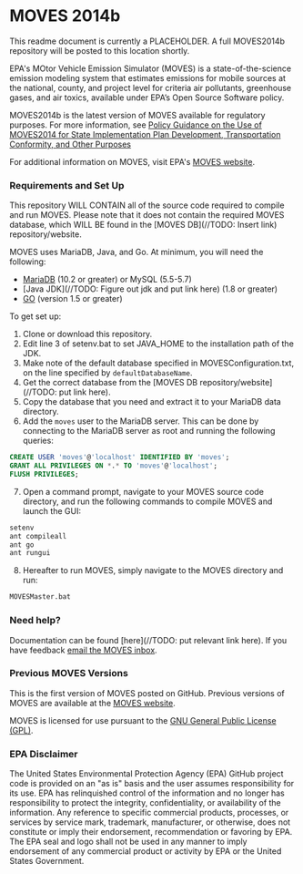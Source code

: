 # MOVES 2014b

This readme document is currently a PLACEHOLDER. A full MOVES2014b repository will be posted to this location shortly.

EPA's MOtor Vehicle Emission Simulator (MOVES) is a state-of-the-science emission modeling system that estimates emissions for mobile sources at the national, county, and project level for criteria air pollutants, greenhouse gases, and air toxics, available under EPA’s Open Source Software policy. 


MOVES2014b is the latest version of MOVES available for regulatory purposes. For more information, see [Policy Guidance on the Use of  MOVES2014 for State Implementation  Plan Development, Transportation  Conformity, and Other Purposes](https://nepis.epa.gov/Exe/ZyPDF.cgi?Dockey=P100K4EB.txt)

For additional information on MOVES, visit EPA's [MOVES website](https://www.epa.gov/moves).

### Requirements and Set Up ###

This repository WILL CONTAIN all of the source code required to compile and run MOVES. Please note that it does not contain the required MOVES database, which WILL BE found in the [MOVES DB](//TODO: Insert link) repository/website.

MOVES uses MariaDB, Java, and Go. At minimum, you will need the following:

* [MariaDB](https://mariadb.org/download/) (10.2 or greater) or MySQL (5.5-5.7)
* [Java JDK](//TODO: Figure out jdk and put link here) (1.8 or greater)
* [GO](https://golang.org/dl/) (version 1.5 or greater)

To get set up:

1. Clone or download this repository.
2. Edit line 3 of setenv.bat to set JAVA_HOME to the installation path of the JDK.
3. Make note of the default database specified in MOVESConfiguration.txt, on the line specified by `defaultDatabaseName`.
4. Get the correct database from the [MOVES DB repository/website](//TODO: put link here).
5. Copy the database that you need and extract it to your MariaDB data directory.
6. Add the `moves` user to the MariaDB server. This can be done by connecting to the MariaDB server as root and running the following queries:

```sql
CREATE USER 'moves'@'localhost' IDENTIFIED BY 'moves';
GRANT ALL PRIVILEGES ON *.* TO 'moves'@'localhost';
FLUSH PRIVILEGES;
```

7. Open a command prompt, navigate to your MOVES source code directory, and run the following commands to compile MOVES and launch the GUI:

```bash
setenv
ant compileall
ant go
ant rungui
```
8. Hereafter to run MOVES, simply navigate to the MOVES directory and run:

```bash
MOVESMaster.bat
```

### Need help?

Documentation can be found [here](//TODO: put relevant link here). If you have feedback [email the MOVES inbox](mailto:mobile@epa.gov).

### Previous MOVES Versions 

This is the first version of MOVES posted on GitHub. Previous versions of MOVES are available at the [MOVES website](https://www.epa.gov/moves).

MOVES is licensed for use pursuant to the [GNU General Public License (GPL)](http://www.gnu.org/licenses/old-licenses/gpl-2.0.html).

### EPA Disclaimer 

The United States Environmental Protection Agency (EPA) GitHub project code is provided on an "as is" basis and the user assumes responsibility for its use. EPA has relinquished control of the information and no longer has responsibility to protect the integrity, confidentiality, or availability of the information. Any reference to specific commercial products, processes, or services by service mark, trademark, manufacturer, or otherwise, does not constitute or imply their endorsement, recommendation or favoring by EPA. The EPA seal and logo shall not be used in any manner to imply endorsement of any commercial product or activity by EPA or the United States Government.


